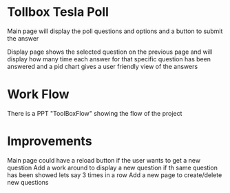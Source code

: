 # Tollbox Tesla Poll

Main page will display the poll questions and options and a button to submit the answer

Display page shows the selected question on the previous page and will display how many time each answer for that specific question has been answered and a pid chart gives a user friendly view of the answers

# Work Flow
There is a PPT "ToolBoxFlow" showing the flow of the project

# Improvements

Main page could have a reload button if the user wants to get a new question
Add a work around to display a new question if th same question has been showed lets say 3 times in a row
Add a new page to create/delete new questions
